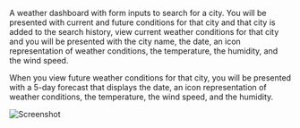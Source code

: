 A weather dashboard with form inputs to search for a city. You will be presented with current and future conditions for that city and that city is added to the search history, view current weather conditions for that city and you will be presented with the city name, the date, an icon representation of weather conditions, the temperature, the humidity, and the wind speed.

When you view future weather conditions for that city, you will be presented with a 5-day forecast that displays the date, an icon representation of weather conditions, the temperature, the wind speed, and the humidity.




![Screenshot]([https://github.com/devihall/weather-dashboard/blob/main/Screen%20Shot%202022-07-21%20at%2010.16.05%20PM.png])

